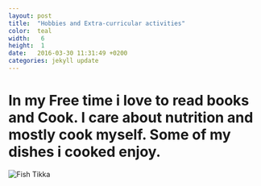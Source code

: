 ```yaml
---
layout: post
title:  "Hobbies and Extra-curricular activities"
color:  teal
width:   6
height:  1
date:   2016-03-30 11:31:49 +0200
categories: jekyll update
---
```


In my Free time i love to read books and Cook. I care about nutrition and mostly cook myself. Some of my dishes i cooked enjoy.
=============
![**Fish Tikka**](/jekyll-slender-template/cooking/fish.jpg)
